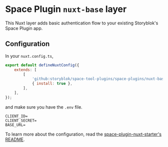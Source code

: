 # Space Plugin `nuxt-base` layer

This Nuxt layer adds basic authentication flow to your existing Storyblok's Space Plugin app.

## Configuration

In your `nuxt.config.ts`,

```js
export default defineNuxtConfig({
	extends: [
		[
			'github:storyblok/space-tool-plugins/space-plugins/nuxt-base',
			{ install: true },
		],
	],
});
```

and make sure you have the `.env` file.

```
CLIENT_ID=
CLIENT_SECRET=
BASE_URL=
```

To learn more about the configuration, read the [space-plugin-nuxt-starter's README](https://github.com/storyblok/space-tool-plugins/blob/main/space-plugin-nuxt-starter/README.md#configuration).
